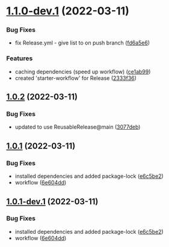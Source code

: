 # [1.1.0-dev.1](https://github.com/fr33Coders/.github/compare/v1.0.2...v1.1.0-dev.1) (2022-03-11)


### Bug Fixes

* fix Release.yml - give list to on push branch ([fd6a5e6](https://github.com/fr33Coders/.github/commit/fd6a5e67e6ae04e6332903f35e6357f341db24f0))


### Features

* caching dependencies (speed up workflow) ([ce1ab99](https://github.com/fr33Coders/.github/commit/ce1ab996acfd3ed46df9924d4d015b91dac77128))
* created 'starter-workflow' for Release ([2333f36](https://github.com/fr33Coders/.github/commit/2333f36bdacd267e18227eba4a3e4ed103e36d03))

## [1.0.2](https://github.com/fr33Coders/.github/compare/v1.0.1...v1.0.2) (2022-03-11)


### Bug Fixes

* updated to use ReusableRelease@main ([3077deb](https://github.com/fr33Coders/.github/commit/3077deb16c8fa597888f3dae5f600f48bdcb799e))

## [1.0.1](https://github.com/fr33Coders/.github/compare/v1.0.0...v1.0.1) (2022-03-11)


### Bug Fixes

* installed dependencies and added package-lock ([e6c5be2](https://github.com/fr33Coders/.github/commit/e6c5be2798736b009ab5c137e126713c9375a84b))
* workflow ([6e604dd](https://github.com/fr33Coders/.github/commit/6e604dd99f431d4b554333396a2a8cab017c4b19))

## [1.0.1-dev.1](https://github.com/fr33Coders/.github/compare/v1.0.0...v1.0.1-dev.1) (2022-03-11)


### Bug Fixes

* installed dependencies and added package-lock ([e6c5be2](https://github.com/fr33Coders/.github/commit/e6c5be2798736b009ab5c137e126713c9375a84b))
* workflow ([6e604dd](https://github.com/fr33Coders/.github/commit/6e604dd99f431d4b554333396a2a8cab017c4b19))
